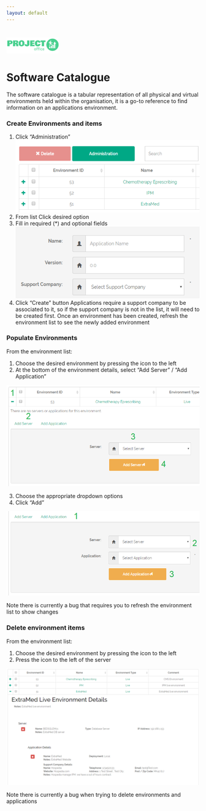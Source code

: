 ```yaml
---
layout: default
---
```

# [![Project Office](https://raw.githubusercontent.com/stevenazari/ProjectOffice/master/ProjectOffice/images/logo.png)](./)

# Software Catalogue

The software catalogue is a tabular representation of all physical and virtual environments held within the organisation, it is a go-to reference to find information on an applications environment.

### Create Environments and items

1.	Click “Administration” ![Project Office](https://raw.githubusercontent.com/stevenazari/ProjectOffice/master/docs/assets/images/help1.png)
2.	From list Click desired option
3.	Fill in required (*) and optional fields ![Project Office](https://raw.githubusercontent.com/stevenazari/ProjectOffice/master/docs/assets/images/help2.png)
4.	Click “Create” button
Applications require a support company to be associated to it, so if the support company is not in the list, it will need to be created first.
Once an environment has been created, refresh the environment list to see the newly added environment

### Populate Environments

From the environment list: 
1.	Choose the desired environment by pressing the  icon to the left
2.	At the bottom of the environment details, select “Add Server” / “Add Application”

![Project Office](https://raw.githubusercontent.com/stevenazari/ProjectOffice/master/docs/assets/images/help3.png)

3.	Choose the appropriate dropdown options
4.	Click “Add”

![Project Office](https://raw.githubusercontent.com/stevenazari/ProjectOffice/master/docs/assets/images/help4.png)

Note there is currently a bug that requires you to refresh the environment list to show changes

### Delete environment items

From the environment list:
1.	Choose the desired environment by pressing the  icon to the left
2.	Press the  icon to the left of the server

![Project Office](https://raw.githubusercontent.com/stevenazari/ProjectOffice/master/docs/assets/images/help5.png)

Note there is currently a bug when trying to delete environments and applications
